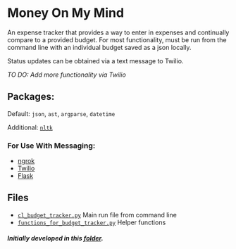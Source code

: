 # Money On My Mind

An expense tracker that provides a way to enter in expenses and continually compare to a provided budget. 
For most functionality, must be run from the command line with an individual budget saved as a json locally. 

Status updates can be obtained via a text message to Twilio. 

_TO DO: Add more functionality via Twilio_

## Packages: 
Default: `json`, `ast`, `argparse`, `datetime`

Additional: [`nltk`](https://www.nltk.org/install.html)

### For Use With Messaging:
- [ngrok](https://dashboard.ngrok.com/get-started/setup)
- [Twilio](https://www.twilio.com/)
- [Flask](https://flask.palletsprojects.com/en/1.1.x/)

## Files
- [`cl_budget_tracker.py`](https://github.com/natashamathur/money_on_my_mind/blob/master/cl_budget_tracker.py) Main run file from command line
- [`functions_for_budget_tracker.py`](https://github.com/natashamathur/jungle_gym/money_on_my_mind/blob/master/functions_for_budget_tracker.py) Helper functions

##### Initially developed in this [folder](https://github.com/natashamathur/jungle_gym/tree/master/money_on_my_mind_development).
